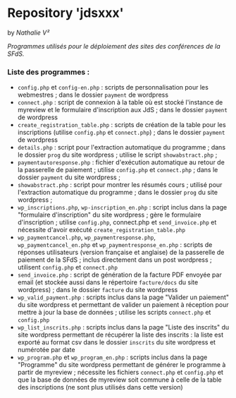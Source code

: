 Repository 'jdsxxx'
======

by _Nathalie V²_

_Programmes utilisés pour le déploiement des sites des conférences de la SFdS._

### Liste des programmes :

* ```config.php``` et ```config-en.php``` : scripts de personnalisation pour les webmestres ; dans le dossier ```payment``` de wordpress
* ```connect.php``` : script de connexion à la table où est stocké l'instance de myreview et le formulaire d'inscription aux JdS ; dans le dossier ```payment``` de wordpress
* ```create_registration_table.php``` : scripts de création de la table pour les inscriptions (utilise ```config.php``` et ```connect.php```) ; dans le dossier ```payment``` de wordpress
* ```details.php``` : script pour l'extraction automatique du programme ; dans le dossier ```prog``` du site wordpress ; utilise le script ```showabstract.php``` ;
* ```paymentautoresponse.php``` : fichier d'exécution automatique au retour de la passerelle de paiement ; utilise ```config.php``` et ```connect.php``` ; dans le dossier ```payment``` du site wordpress ;
* ```showabstract.php``` : script pour montrer les résumés cours ; utilisé pour l'extraction automatique du programme ; dans le dossier ```prog``` du site wordpress ;
* ```wp_inscriptions.php```, ```wp-inscription_en.php``` : script inclus dans la page "formulaire d'inscription" du site wordpress ; gère le formulaire d'inscription ; utilise ```config.php```, connect.php et ```send_invoice.php``` et nécessite d'avoir exécuté ```create_registration_table.php```
* ```wp_paymentcancel.php```, ```wp_paymentresponse.php```, ```wp_paymentcancel_en.php``` et ```wp_paymentresponse_en.php``` : scripts de réponses utilisateurs (version française et anglaise) de la passerelle de paiement de la SFdS ; inclus directement dans un post wordpress ; utilisent ```config.php``` et ```connect.php```
* ```send_invoice.php``` : script de génération de la facture PDF envoyée par email (et stockée aussi dans le répertoire ```facture/docs``` du site wordpress) ; dans le dossier ```facture``` du site wordpress
* ```wp_valid_payment.php``` : scripts inclus dans la page "Valider un paiement" du site wordpress et permettant de valider un paiement à réception pour mettre à jour la base de données ; utilise les scripts ```connect.php``` et ```config.php```
* ```wp_list_inscrits.php``` : scripts inclus dans la page "Liste des inscrits" du site wordpress permettant de récupérer la liste des inscrits : la liste est exporté au format csv dans le dossier ```inscrits``` du site wordpress et numérotée par date
* ```wp_program.php``` et ```wp_program_en.php``` : scripts inclus dans la page "Programme" du site wordpress permettant de générer le programme à partir de myreview ; nécessite les fichiers ```connect.php``` et ```config.php``` et que la base de données de myreview soit commune à celle de la table des inscriptions (ne sont plus utilisés dans cette version)